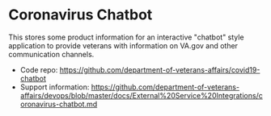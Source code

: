# Coronavirus Chatbot

This stores some product information for an interactive "chatbot" style application to provide veterans with information on VA.gov and other communication channels.

- Code repo: https://github.com/department-of-veterans-affairs/covid19-chatbot
- Support information: https://github.com/department-of-veterans-affairs/devops/blob/master/docs/External%20Service%20Integrations/coronavirus-chatbot.md
